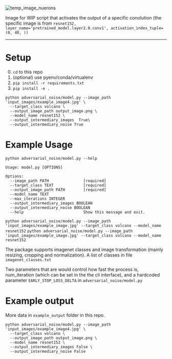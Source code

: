 
![temp_image_nuerons](https://github.com/yahiaelgamal/adversarial_noise/assets/1324481/35d9972d-8467-4d20-96d6-8d2160dba6a6)

Image for WIP script that activates the output of a specific conolution  (the specific image is from `resnet152, layer_name='pretrained_model.layer2.0.conv1', activation_index_tuple=(0, 40, ))`


---

# Setup
0.  `cd` to this repo
1.  (optional) use pyenv/conda/virtualenv
2. `pip install -r requirements.txt`
3. `pip install -e .`
```
python adversarial_noise/model.py --image_path 'input_images/example_image4.jpg' \
  --target_class volcano \
  --output_image_path output_image.png \
  --model_name resnet152 \
  --output_intermediary_images  True\
  --output_intermediary_noise True
```



# Example Usage
`python adversarial_noise/model.py --help`
```
Usage: model.py [OPTIONS]

Options:
  --image_path PATH               [required]
  --target_class TEXT             [required]
  --output_image_path PATH        [required]
  --model_name TEXT
  --max_iterations INTEGER
  --output_intermediary_images BOOLEAN
  --output_intermediary_noise BOOLEAN
  --help                          Show this message and exit.
```

`python adversarial_noise/model.py --image_path 'input_images/example_image.jpg' --target_class volcano --model_name resnet152`
`python adversarial_noise/model.py --image_path 'input_images/example_image.jpg' --target_class volcano --model_name resnet152`


The package supports imagenet classes and image transformation (mainly resizing, cropping and normalization). A list of classes in file `imagenet_classes.txt`

Two parameters that are would control how fast the process is, num_iteration (which can be set in the the cli interface), 
and a hardcoded parameter `EARLY_STOP_LOSS_DELTA` in `adversarial_noise/model.py` 

# Example output 
More data in `example_output` folder in this repo.
```
python adversarial_noise/model.py --image_path 'input_images/example_image4.jpg' \
  --target_class volcano \
  --output_image_path output_image.png \
  --model_name resnet152 \
  --output_intermediary_images False \
  --output_intermediary_noise False
```
